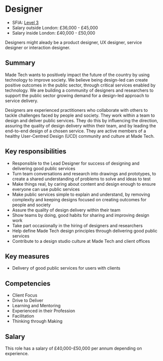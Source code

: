 # Designer 

- SFIA: [Level 3](https://sfia-online.org/en/sfia-7/responsibilities/level-3)
- Salary outside London: £36,000 - £45,000 
- Salary inside London: £40,000 - £50,000

Designers might aleady be a product designer, UX designer, service designer or interaction designer. 

## Summary

Made Tech wants to positively impact the future of the country by using technology to improve society. We believe being design-led can create positive outcomes in the public sector, through critical services enabled by technology. We are building a community of designers and researchers to support the public sector growing demand for a design-led approach to service delivery. 

Designers are experienced practitioners who collaborate with others to tackle challenges faced by people and society. They work within a team to design and deliver public services. They do this by influencing the direction, assuring the quality of design delivery within their team, and by leading the end-to-end design of a chosen service. They are active members of a healthy User-Centred Design (UCD) community and culture at Made Tech. 

## Key responsibilities 

- Responsible to the Lead Designer for success of designing and delivering good public services
- Turn team conversations and research into drawings and prototypes, to create a shared understanding of problems to solve and ideas to test
- Make things real, by caring about content and design enough to ensure everyone can use public services
- Make public services simple to explain and understand, by removing complexity and keeping designs focused on creating outcomes for people and society
- Assure the quality of design delivery within their team 
- Show teams by doing, good habits for sharing and improving design work
- Take part occasionally in the hiring of designers and researchers
- Help define Made Tech design principles through delivering good public services
- Contribute to a design studio culture at Made Tech and client offices

## Key measures

- Delivery of good public services for users with clients

## Competencies 

- Client Focus
- Drive to Deliver
- Learning and Mentoring
- Experienced in their Profession
- Facilitation
- Thinking through Making

## Salary

This role has a salary of £40,000-£50,000 per annum depending on experience. 

